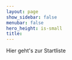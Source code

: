 ```yaml
---
layout: page
show_sidebar: false
menubar: false
hero_height: is-small
title: 
---
```




<div id="divRRRegStart" class="RRRegStart"></div>
<script type="text/javascript" src="https://my.raceresult.com/RRRegStart/load.js.php?lang=de"></script>
<script type="text/javascript">
<!--
	var rrp=new RRRegStart(document.getElementById("divRRRegStart"), 162085);
-->
</script>
<style>
  /* Add custom CSS here or elsewhere to change the design */
</style>

Hier geht's zur Startliste
